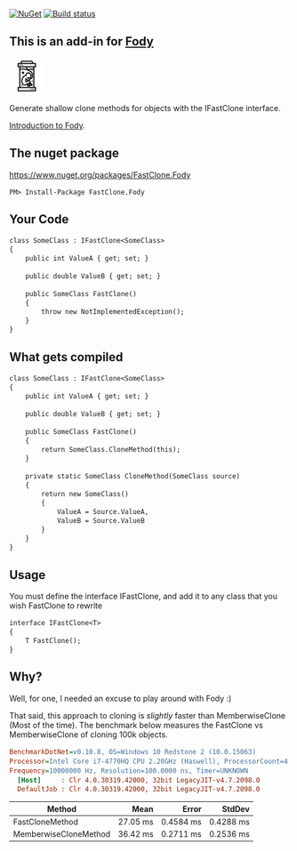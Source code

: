 [![NuGet](https://img.shields.io/nuget/v/FastClone.Fody.svg)](https://www.nuget.org/packages/FastClone.Fody/) [![Build status](https://ci.appveyor.com/api/projects/status/xbw6hp58nhg71tvl?svg=true)](https://ci.appveyor.com/project/lsadam0/fastclone-fody)

## This is an add-in for [Fody](https://github.com/Fody/Fody/) 

![Icon](https://github.com/lsadam0/FastClone.Fody/blob/master/Icons/clone_package.png)

Generate shallow clone methods for objects with the IFastClone<T> interface.

[Introduction to Fody](http://github.com/Fody/Fody/wiki/SampleUsage).

## The nuget package

https://www.nuget.org/packages/FastClone.Fody

    PM> Install-Package FastClone.Fody


## Your Code

    class SomeClass : IFastClone<SomeClass>
    {
        public int ValueA { get; set; }

        public double ValueB { get; set; }
        
        public SomeClass FastClone()
        {
            throw new NotImplementedException();
        }
    }


## What gets compiled

    class SomeClass : IFastClone<SomeClass>
    {
        public int ValueA { get; set; }

        public double ValueB { get; set; }

        public SomeClass FastClone()
        {
            return SomeClass.CloneMethod(this);
        }

        private static SomeClass CloneMethod(SomeClass source)
        {
            return new SomeClass()
            {
                ValueA = Source.ValueA,
                ValueB = Source.ValueB                        
            }
        }
    }

## Usage

You must define the interface IFastClone<T>, and add it to any class that you wish FastClone to rewrite

    interface IFastClone<T>
    {
        T FastClone();
    }

## Why?

Well, for one, I needed an excuse to play around with Fody :)

That said, this approach to cloning is *slightly* faster than MemberwiseClone (Most of the time).   The benchmark below measures the FastClone vs MemberwiseClone of cloning 100k objects.
``` ini
BenchmarkDotNet=v0.10.8, OS=Windows 10 Redstone 2 (10.0.15063)
Processor=Intel Core i7-4770HQ CPU 2.20GHz (Haswell), ProcessorCount=4
Frequency=10000000 Hz, Resolution=100.0000 ns, Timer=UNKNOWN
  [Host]     : Clr 4.0.30319.42000, 32bit LegacyJIT-v4.7.2098.0
  DefaultJob : Clr 4.0.30319.42000, 32bit LegacyJIT-v4.7.2098.0
```
 |                Method |     Mean |     Error |    StdDev |
 |---------------------- |---------:|----------:|----------:|
 |       FastCloneMethod | 27.05 ms | 0.4584 ms | 0.4288 ms |
 | MemberwiseCloneMethod | 36.42 ms | 0.2711 ms | 0.2536 ms |